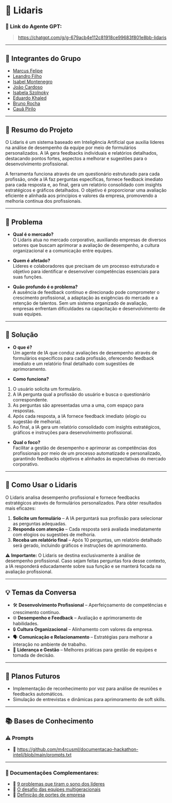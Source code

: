 # **🚀 Lidaris**

### **🔗 Link do Agente GPT:**  
> https://chatgpt.com/g/g-679acb4e112c81918ce99683f801e8bb-lidaris

---

## **👥 Integrantes do Grupo**  
- [Marcus Felipe](https://github.com/m4rcusml/)
- [Leandro Filho](https://github.com/Leandro-Filho)
- [Isabel Montenegro](https://github.com/IsabelMontenegro01)
- [João Cardoso](https://github.com/joaocardosodias)
- [Isabela Szolnoky](https://github.com/szcabral)
- [Eduardo Khaled](https://github.com/KhaledCoins)
- [Bruno Rocha](https://github.com/Brunorrochas)
- [Cauã Pirilo](https://github.com/c4uazinnnn)

---

## **📄 Resumo do Projeto**  

O Lidaris é um sistema baseado em Inteligência Artificial que auxilia líderes na análise de desempenho da equipe por meio de formulários personalizados. A IA gera feedbacks individuais e relatórios detalhados, destacando pontos fortes, aspectos a melhorar e sugestões para o desenvolvimento profissional. 

A ferramenta funciona através de um questionário estruturado para cada profissão, onde a IA faz perguntas específicas, fornece feedback imediato para cada resposta e, ao final, gera um relatório consolidado com insights estratégicos e gráficos detalhados. O objetivo é proporcionar uma avaliação eficiente e alinhada aos princípios e valores da empresa, promovendo a melhoria contínua dos profissionais.

---

## **📌 Problema**  

- **Qual é o mercado?**  
O Lidaris atua no mercado corporativo, auxiliando empresas de diversos setores que buscam aprimorar a avaliação de desempenho, a cultura organizacional e a comunicação entre equipes.  

- **Quem é afetado?**  
Líderes e colaboradores que precisam de um processo estruturado e objetivo para identificar e desenvolver competências essenciais para suas funções.  

- **Quão profundo é o problema?**  
A ausência de feedback contínuo e direcionado pode comprometer o crescimento profissional, a adaptação às exigências do mercado e a retenção de talentos. Sem um sistema organizado de avaliação, empresas enfrentam dificuldades na capacitação e desenvolvimento de suas equipes.

---

## **🚀 Solução**  

- **O que é?**  
Um agente de IA que conduz avaliações de desempenho através de formulários específicos para cada profissão, oferecendo feedback imediato e um relatório final detalhado com sugestões de aprimoramento.  

- **Como funciona?**  
1. O usuário solicita um formulário.  
2. A IA pergunta qual a profissão do usuário e busca o questionário correspondente.  
3. As perguntas são apresentadas uma a uma, com espaço para respostas.  
4. Após cada resposta, a IA fornece feedback imediato (elogio ou sugestão de melhoria).  
5. Ao final, a IA gera um relatório consolidado com insights estratégicos, gráficos e instruções para desenvolvimento profissional.  

- **Qual o foco?**  
Facilitar a gestão de desempenho e aprimorar as competências dos profissionais por meio de um processo automatizado e personalizado, garantindo feedbacks objetivos e alinhados às expectativas do mercado corporativo.

---

## **🤖 Como Usar o Lidaris**  

O Lidaris analisa desempenho profissional e fornece feedbacks estratégicos através de formulários personalizados. Para obter resultados mais eficazes:

1. **Solicite um formulário** – A IA perguntará sua profissão para selecionar as perguntas adequadas.  
2. **Responda com atenção** – Cada resposta será avaliada imediatamente com elogios ou sugestões de melhoria.  
3. **Receba um relatório final** – Após 10 perguntas, um relatório detalhado será gerado, incluindo gráficos e instruções de aprimoramento.  

⚠️ **Importante:** O Lidaris se destina exclusivamente à análise de desempenho profissional. Caso sejam feitas perguntas fora desse contexto, a IA responderá educadamente sobre sua função e se manterá focada na avaliação profissional.  

---

## **💡 Temas da Conversa**   

- 🛠️ **Desenvolvimento Profissional** – Aperfeiçoamento de competências e crescimento contínuo.  
- 🌐 **Desempenho e Feedback** – Avaliação e aprimoramento de habilidades.  
- 🔒 **Cultura Organizacional** – Alinhamento com valores da empresa.  
- 🗣️ **Comunicação e Relacionamento** – Estratégias para melhorar a interação no ambiente de trabalho.  
- 🎯 **Liderança e Gestão** – Melhores práticas para gestão de equipes e tomada de decisão.  

---

## **🚀 Planos Futuros**
- Implementação de reconhecimento por voz para análise de reuniões e feedbacks automáticos.  
- Simulação de entrevistas e dinâmicas para aprimoramento de soft skills.  

---

## **📚 Bases de Conhecimento**  
### **⚠️ Prompts**
- 📗 https://github.com/m4rcusml/documentacao-hackathon-inteli/blob/main/prompts.txt

---  

### **📖 Documentações Complementares:**  
- 🔗 [9 problemas que tiram o sono dos líderes](https://exame.com/carreira/lideres-modernos-problemas-antigos-veja-as-9-preocupacoes-que-estao-tirando-o-sono-dos-executivos/)
- 🔗 [O desafio das equipes multigeracionais](https://forbes.com.br/carreira/2023/11/8-em-cada-10-lideres-tem-dificuldade-de-comandar-equipes-multigeracionais/)
- 🔗 [Definição de portes de empresa](https://sebrae.com.br/Sebrae/Portal%20Sebrae/UFs/SP/Pesquisas/MPE_conceito_empregados.pdf)


